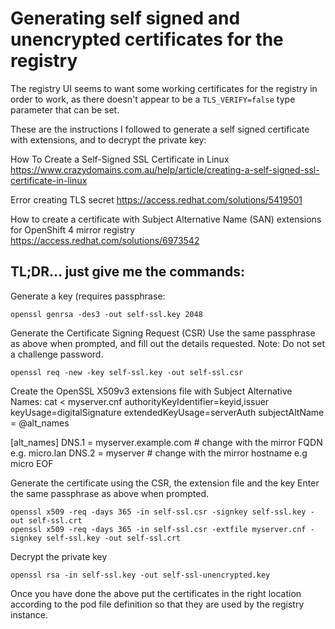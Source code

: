 # Generating self signed and unencrypted certificates for the registry

The registry UI seems to want some working certificates for the registry in order to work, as there doesn't appear to be a `TLS_VERIFY=false` type parameter that can be set.

These are the instructions I followed to generate a self signed certificate with extensions, and to decrypt the private key:

How To Create a Self-Signed SSL Certificate in Linux
https://www.crazydomains.com.au/help/article/creating-a-self-signed-ssl-certificate-in-linux

Error creating TLS secret
https://access.redhat.com/solutions/5419501

How to create a certificate with Subject Alternative Name (SAN) extensions for OpenShift 4 mirror registry
https://access.redhat.com/solutions/6973542

## TL;DR... just give me the commands:

Generate a key (requires passphrase:
```
openssl genrsa -des3 -out self-ssl.key 2048
```

Generate the Certificate Signing Request (CSR)
Use the same passphrase as above when prompted, and fill out the details requested.
Note: Do not set a challenge password.
```
openssl req -new -key self-ssl.key -out self-ssl.csr
```

Create the OpenSSL X509v3 extensions file with Subject Alternative Names:
cat <<EOF > myserver.cnf
authorityKeyIdentifier=keyid,issuer
keyUsage=digitalSignature
extendedKeyUsage=serverAuth
subjectAltName = @alt_names

[alt_names]
DNS.1 = myserver.example.com             # change with the mirror FQDN e.g. micro.lan
DNS.2 = myserver                         # change with the mirror hostname e.g micro
EOF

Generate the certificate using the CSR, the extension file and the key
Enter the same passphrase as above when prompted.
```
openssl x509 -req -days 365 -in self-ssl.csr -signkey self-ssl.key -out self-ssl.crt
openssl x509 -req -days 365 -in self-ssl.csr -extfile myserver.cnf -signkey self-ssl.key -out self-ssl.crt
```

Decrypt the private key
```
openssl rsa -in self-ssl.key -out self-ssl-unencrypted.key
```

Once you have done the above put the certificates in the right location according to the pod file definition so that they are used by the registry instance.
